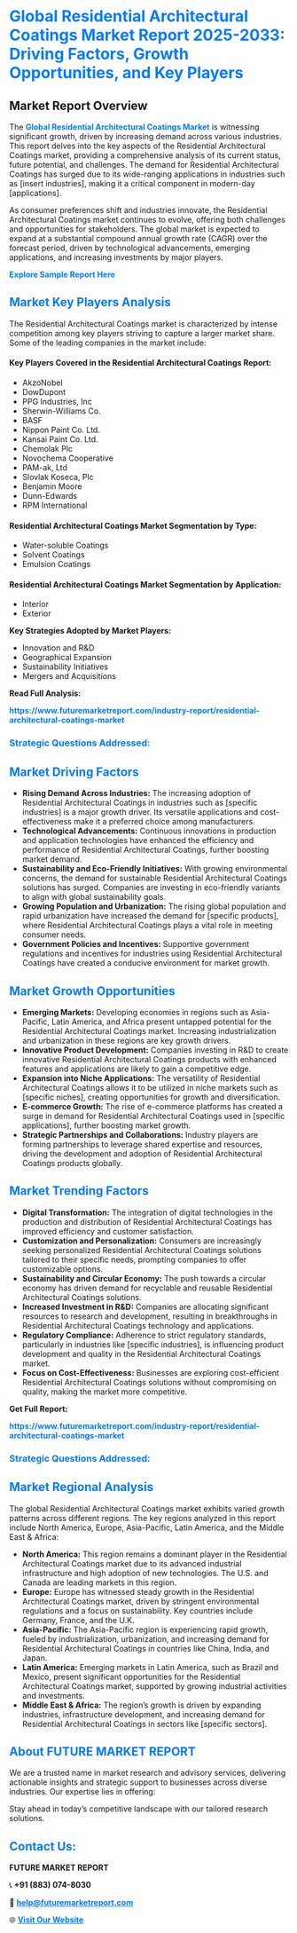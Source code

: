 <h1 style="color: #007BFF;">Global Residential Architectural Coatings Market Report 2025-2033: Driving Factors, Growth Opportunities, and Key Players</h1>

<section id="overview">
<h2>Market Report Overview</h2>
<p>The <a href="https://www.futuremarketreport.com/industry-report/residential-architectural-coatings-market" style="color: #007BFF; text-decoration: none;"><strong>Global Residential Architectural Coatings Market</strong></a> is witnessing significant growth, driven by increasing demand across various industries. This report delves into the key aspects of the Residential Architectural Coatings market, providing a comprehensive analysis of its current status, future potential, and challenges. The demand for Residential Architectural Coatings has surged due to its wide-ranging applications in industries such as [insert industries], making it a critical component in modern-day [applications].</p>
<p>As consumer preferences shift and industries innovate, the Residential Architectural Coatings market continues to evolve, offering both challenges and opportunities for stakeholders. The global market is expected to expand at a substantial compound annual growth rate (CAGR) over the forecast period, driven by technological advancements, emerging applications, and increasing investments by major players.</p>
</section>

<section id="overview">
<p><a href="https://www.futuremarketreport.com/request-sample/reportId=61919" style="color: #007BFF; text-decoration: none;"><strong>Explore Sample Report Here</strong></a></p>
</section>

<section id="key-players">
<h2 style="color: #007BFF;">Market Key Players Analysis</h2>
<p>The Residential Architectural Coatings market is characterized by intense competition among key players striving to capture a larger market share. Some of the leading companies in the market include:</p>
<h4>Key Players Covered in the Residential Architectural Coatings Report:</h4>
<ul><li>AkzoNobel</li><li>DowDupont</li><li>PPG Industries, Inc</li><li>Sherwin-Williams Co.</li><li>BASF</li><li>Nippon Paint Co. Ltd.</li><li>Kansai Paint Co. Ltd.</li><li>Chemolak Plc</li><li>Novochema Cooperative</li><li>PAM-ak, Ltd</li><li>Slovlak Koseca, Plc</li><li>Benjamin Moore</li><li>Dunn-Edwards</li><li>RPM International</li></ul>
<h4>Residential Architectural Coatings Market Segmentation by Type:</h4>
<ul><li>Water-soluble Coatings</li><li>Solvent Coatings</li><li>Emulsion Coatings</li></ul>

<h4>Residential Architectural Coatings Market Segmentation by Application:</h4>
<ul><li>Interior</li><li>Exterior</li></ul>
<p><strong>Key Strategies Adopted by Market Players:</strong></p>
<ul>
<li>Innovation and R&D</li>
<li>Geographical Expansion</li>
<li>Sustainability Initiatives</li>
<li>Mergers and Acquisitions</li>
</ul>
</section>

<section>
<p><strong>Read Full Analysis: </strong></p><a href="https://www.futuremarketreport.com/industry-report/residential-architectural-coatings-market" style="color: #007BFF; text-decoration: none;"><strong>https://www.futuremarketreport.com/industry-report/residential-architectural-coatings-market</strong></a>
<h3 style="color: #007BFF;">Strategic Questions Addressed:</h3>
</section>

<section id="driving-factors">
<h2 style="color: #007BFF;">Market Driving Factors</h2>
<ul>
<li><strong>Rising Demand Across Industries:</strong> The increasing adoption of Residential Architectural Coatings in industries such as [specific industries] is a major growth driver. Its versatile applications and cost-effectiveness make it a preferred choice among manufacturers.</li>
<li><strong>Technological Advancements:</strong> Continuous innovations in production and application technologies have enhanced the efficiency and performance of Residential Architectural Coatings, further boosting market demand.</li>
<li><strong>Sustainability and Eco-Friendly Initiatives:</strong> With growing environmental concerns, the demand for sustainable Residential Architectural Coatings solutions has surged. Companies are investing in eco-friendly variants to align with global sustainability goals.</li>
<li><strong>Growing Population and Urbanization:</strong> The rising global population and rapid urbanization have increased the demand for [specific products], where Residential Architectural Coatings plays a vital role in meeting consumer needs.</li>
<li><strong>Government Policies and Incentives:</strong> Supportive government regulations and incentives for industries using Residential Architectural Coatings have created a conducive environment for market growth.</li>
</ul>
</section>

<section id="growth-opportunities">
<h2 style="color: #007BFF;">Market Growth Opportunities</h2>
<ul>
<li><strong>Emerging Markets:</strong> Developing economies in regions such as Asia-Pacific, Latin America, and Africa present untapped potential for the Residential Architectural Coatings market. Increasing industrialization and urbanization in these regions are key growth drivers.</li>
<li><strong>Innovative Product Development:</strong> Companies investing in R&D to create innovative Residential Architectural Coatings products with enhanced features and applications are likely to gain a competitive edge.</li>
<li><strong>Expansion into Niche Applications:</strong> The versatility of Residential Architectural Coatings allows it to be utilized in niche markets such as [specific niches], creating opportunities for growth and diversification.</li>
<li><strong>E-commerce Growth:</strong> The rise of e-commerce platforms has created a surge in demand for Residential Architectural Coatings used in [specific applications], further boosting market growth.</li>
<li><strong>Strategic Partnerships and Collaborations:</strong> Industry players are forming partnerships to leverage shared expertise and resources, driving the development and adoption of Residential Architectural Coatings products globally.</li>
</ul>
</section>

<section id="trending-factors">
<h2 style="color: #007BFF;">Market Trending Factors</h2>
<ul>
<li><strong>Digital Transformation:</strong> The integration of digital technologies in the production and distribution of Residential Architectural Coatings has improved efficiency and customer satisfaction.</li>
<li><strong>Customization and Personalization:</strong> Consumers are increasingly seeking personalized Residential Architectural Coatings solutions tailored to their specific needs, prompting companies to offer customizable options.</li>
<li><strong>Sustainability and Circular Economy:</strong> The push towards a circular economy has driven demand for recyclable and reusable Residential Architectural Coatings solutions.</li>
<li><strong>Increased Investment in R&D:</strong> Companies are allocating significant resources to research and development, resulting in breakthroughs in Residential Architectural Coatings technology and applications.</li>
<li><strong>Regulatory Compliance:</strong> Adherence to strict regulatory standards, particularly in industries like [specific industries], is influencing product development and quality in the Residential Architectural Coatings market.</li>
<li><strong>Focus on Cost-Effectiveness:</strong> Businesses are exploring cost-efficient Residential Architectural Coatings solutions without compromising on quality, making the market more competitive.</li>
</ul>
</section>

<section>
<p><strong>Get Full Report: </strong></p><a href="https://www.futuremarketreport.com/industry-report/residential-architectural-coatings-market" style="color: #007BFF; text-decoration: none;"><strong>https://www.futuremarketreport.com/industry-report/residential-architectural-coatings-market</strong></a>
<h3 style="color: #007BFF;">Strategic Questions Addressed:</h3>
</section>


<section id="regional-analysis">
<h2 style="color: #007BFF;">Market Regional Analysis</h2>
<p>The global Residential Architectural Coatings market exhibits varied growth patterns across different regions. The key regions analyzed in this report include North America, Europe, Asia-Pacific, Latin America, and the Middle East & Africa:</p>
<ul>
<li><strong>North America:</strong> This region remains a dominant player in the Residential Architectural Coatings market due to its advanced industrial infrastructure and high adoption of new technologies. The U.S. and Canada are leading markets in this region.</li>
<li><strong>Europe:</strong> Europe has witnessed steady growth in the Residential Architectural Coatings market, driven by stringent environmental regulations and a focus on sustainability. Key countries include Germany, France, and the U.K.</li>
<li><strong>Asia-Pacific:</strong> The Asia-Pacific region is experiencing rapid growth, fueled by industrialization, urbanization, and increasing demand for Residential Architectural Coatings in countries like China, India, and Japan.</li>
<li><strong>Latin America:</strong> Emerging markets in Latin America, such as Brazil and Mexico, present significant opportunities for the Residential Architectural Coatings market, supported by growing industrial activities and investments.</li>
<li><strong>Middle East & Africa:</strong> The region’s growth is driven by expanding industries, infrastructure development, and increasing demand for Residential Architectural Coatings in sectors like [specific sectors].</li>
</ul>
</section>

<footer>
<h2 style="color: #007BFF;">About FUTURE MARKET REPORT</h2>
<p>We are a trusted name in market research and advisory services, delivering actionable insights and strategic support to businesses across diverse industries. Our expertise lies in offering:</p>

<p>Stay ahead in today’s competitive landscape with our tailored research solutions.</p>

<h2 style="color: #007BFF;">Contact Us:</h2>
<p><strong>FUTURE MARKET REPORT</strong></p>
<p>📞 <strong>+91 (883) 074-8030</strong></p>
<p>📧 <strong><a href="mailto:help@futuremarketreport.com" style="color: #007BFF;">help@futuremarketreport.com</a></strong></p>
<p>🌐 <strong><a href="https://www.futuremarketreport.com/" style="color: #007BFF;">Visit Our Website</a></strong></p>
</footer>